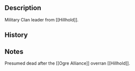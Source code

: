 ## Description
Military Clan leader from [[Hillhold]].

## History


## Notes
Presumed dead after the [[Ogre Alliance]] overran [[Hillhold]].